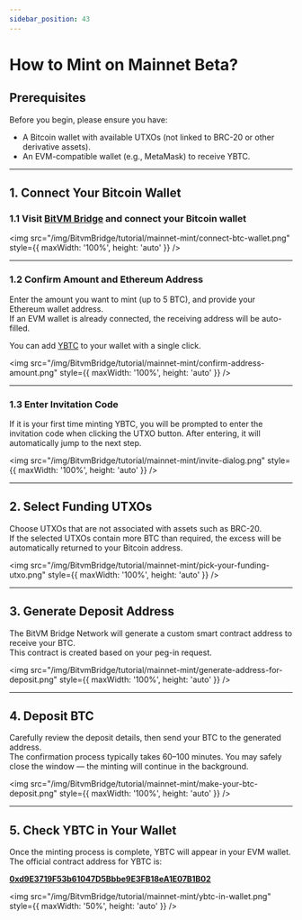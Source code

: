 ```yaml
---
sidebar_position: 43
---
```


# How to Mint on Mainnet Beta?

## Prerequisites

Before you begin, please ensure you have:

- A Bitcoin wallet with available UTXOs (not linked to BRC-20 or other derivative assets).
- An EVM-compatible wallet (e.g., MetaMask) to receive YBTC.

---

## 1. Connect Your Bitcoin Wallet

### 1.1 Visit [BitVM Bridge](https://bitvmbridge.bitlayer.org/bridge-pro/mint) and connect your Bitcoin wallet

<img src="/img/BitvmBridge/tutorial/mainnet-mint/connect-btc-wallet.png"  style={{ maxWidth: '100%', height: 'auto' }}  />

---

### 1.2 Confirm Amount and Ethereum Address

Enter the amount you want to mint (up to 5 BTC), and provide your Ethereum wallet address.  
If an EVM wallet is already connected, the receiving address will be auto-filled.

You can add [YBTC](https://etherscan.io/token/0xd9e3719f53b61047d5bbbe9e3fb18ea1e07b1b02) to your wallet with a single click.

<img src="/img/BitvmBridge/tutorial/mainnet-mint/confirm-address-amount.png" style={{ maxWidth: '100%', height: 'auto' }}  />

---

### 1.3 Enter Invitation Code

If it is your first time minting YBTC, you will be prompted to enter the invitation code when clicking the UTXO button. After entering, it will automatically jump to the next step.

<img src="/img/BitvmBridge/tutorial/mainnet-mint/invite-dialog.png" style={{ maxWidth: '100%', height: 'auto' }}  />

---

## 2. Select Funding UTXOs

Choose UTXOs that are not associated with assets such as BRC-20.  
If the selected UTXOs contain more BTC than required, the excess will be automatically returned to your Bitcoin address.

<img src="/img/BitvmBridge/tutorial/mainnet-mint/pick-your-funding-utxo.png" style={{ maxWidth: '100%', height: 'auto' }}  />

---

## 3. Generate Deposit Address

The BitVM Bridge Network will generate a custom smart contract address to receive your BTC.  
This contract is created based on your peg-in request.

<img src="/img/BitvmBridge/tutorial/mainnet-mint/generate-address-for-deposit.png" style={{ maxWidth: '100%', height: 'auto' }}  />

---

## 4. Deposit BTC

Carefully review the deposit details, then send your BTC to the generated address.  
The confirmation process typically takes 60–100 minutes. You may safely close the window — the minting will continue in the background.

<img src="/img/BitvmBridge/tutorial/mainnet-mint/make-your-btc-deposit.png" style={{ maxWidth: '100%', height: 'auto' }}  />

---

## 5. Check YBTC in Your Wallet

Once the minting process is complete, YBTC will appear in your EVM wallet.  
The official contract address for YBTC is:

**[0xd9E3719F53b61047D5Bbbe9E3FB18eA1E07B1B02](https://etherscan.io/token/0xd9e3719f53b61047d5bbbe9e3fb18ea1e07b1b02)**

<img src="/img/BitvmBridge/tutorial/mainnet-mint/ybtc-in-wallet.png" style={{ maxWidth: '50%', height: 'auto' }}  />
